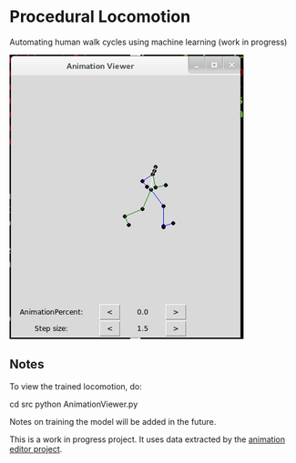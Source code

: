 Procedural Locomotion
=====================

Automating human walk cycles using machine learning (work in progress)

![example](img/anim-viewer.png)

Notes
-----

To view the trained locomotion, do:

cd src
python AnimationViewer.py

Notes on training the model will be added in the future.

This is a work in progress project. It uses data extracted by the [animation editor project](https://github.com/hmoraldo/AnimationEditor).

